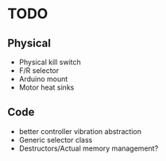# TODO

## Physical
- Physical kill switch
- F/R selector
- Arduino mount
- Motor heat sinks


## Code
- better controller vibration abstraction
- Generic selector class
- Destructors/Actual memory management?

